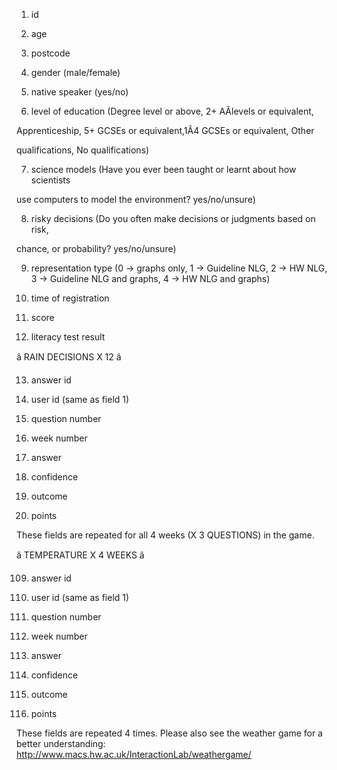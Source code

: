 1. id

2. age

3. postcode

4. gender (male/female)

5. native speaker (yes/no)

6.  level of education (Degree level or above, 2+ AÂ­levels or equivalent,

Apprenticeship, 5+ GCSEs or equivalent,1Â­4 GCSEs or equivalent, Other

qualifications, No qualifications)

7. science models (Have you ever been taught or learnt about how scientists

use computers to model the environment? yes/no/unsure)

8. risky decisions (Do you often make decisions or judgments based on risk,

chance, or probability? yes/no/unsure)

9. representation type (0 -> graphs only, 1 ->  Guideline NLG, 2 -> HW NLG, 3  -> Guideline NLG and graphs, 4­ -> HW NLG and graphs)

10. time of registration

11. score

12. literacy test result

â RAIN DECISIONS X 12 â

13. answer id

14. user id (same as field 1)

15. question number

16. week number

17. answer

18. confidence

19. outcome

20. points

These fields are repeated for all 4 weeks (X 3 QUESTIONS) in the game.

â TEMPERATURE X 4 WEEKS â

109. answer id

110. user id (same as field 1)

111. question number

112. week number

113. answer

114. confidence

115. outcome

116. points

These fields are repeated 4 times. Please also see the weather game for a better understanding: http://www.macs.hw.ac.uk/InteractionLab/weathergame/
